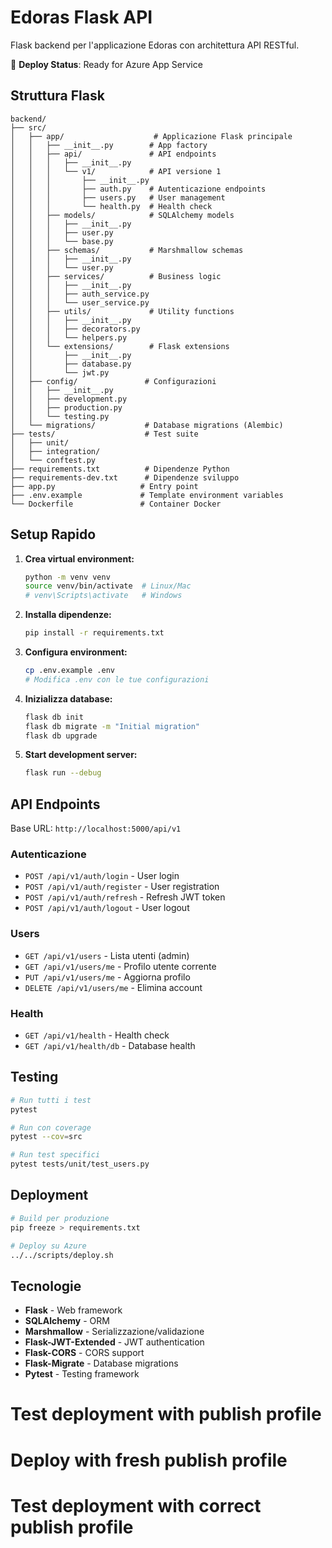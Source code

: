 # Edoras Flask API

Flask backend per l'applicazione Edoras con architettura API RESTful.

🚀 **Deploy Status**: Ready for Azure App Service

## Struttura Flask

```
backend/
├── src/
│   ├── app/                    # Applicazione Flask principale
│   │   ├── __init__.py        # App factory
│   │   ├── api/               # API endpoints
│   │   │   ├── __init__.py
│   │   │   └── v1/            # API versione 1
│   │   │       ├── __init__.py
│   │   │       ├── auth.py    # Autenticazione endpoints
│   │   │       ├── users.py   # User management
│   │   │       └── health.py  # Health check
│   │   ├── models/            # SQLAlchemy models
│   │   │   ├── __init__.py
│   │   │   ├── user.py
│   │   │   └── base.py
│   │   ├── schemas/           # Marshmallow schemas
│   │   │   ├── __init__.py
│   │   │   └── user.py
│   │   ├── services/          # Business logic
│   │   │   ├── __init__.py
│   │   │   ├── auth_service.py
│   │   │   └── user_service.py
│   │   ├── utils/             # Utility functions
│   │   │   ├── __init__.py
│   │   │   ├── decorators.py
│   │   │   └── helpers.py
│   │   └── extensions/        # Flask extensions
│   │       ├── __init__.py
│   │       ├── database.py
│   │       └── jwt.py
│   ├── config/               # Configurazioni
│   │   ├── __init__.py
│   │   ├── development.py
│   │   ├── production.py
│   │   └── testing.py
│   └── migrations/           # Database migrations (Alembic)
├── tests/                    # Test suite
│   ├── unit/
│   ├── integration/
│   └── conftest.py
├── requirements.txt          # Dipendenze Python
├── requirements-dev.txt      # Dipendenze sviluppo
├── app.py                   # Entry point
├── .env.example             # Template environment variables
└── Dockerfile               # Container Docker
```

## Setup Rapido

1. **Crea virtual environment:**
   ```bash
   python -m venv venv
   source venv/bin/activate  # Linux/Mac
   # venv\Scripts\activate   # Windows
   ```

2. **Installa dipendenze:**
   ```bash
   pip install -r requirements.txt
   ```

3. **Configura environment:**
   ```bash
   cp .env.example .env
   # Modifica .env con le tue configurazioni
   ```

4. **Inizializza database:**
   ```bash
   flask db init
   flask db migrate -m "Initial migration"
   flask db upgrade
   ```

5. **Start development server:**
   ```bash
   flask run --debug
   ```

## API Endpoints

Base URL: `http://localhost:5000/api/v1`

### Autenticazione
- `POST /api/v1/auth/login` - User login
- `POST /api/v1/auth/register` - User registration
- `POST /api/v1/auth/refresh` - Refresh JWT token
- `POST /api/v1/auth/logout` - User logout

### Users
- `GET /api/v1/users` - Lista utenti (admin)
- `GET /api/v1/users/me` - Profilo utente corrente
- `PUT /api/v1/users/me` - Aggiorna profilo
- `DELETE /api/v1/users/me` - Elimina account

### Health
- `GET /api/v1/health` - Health check
- `GET /api/v1/health/db` - Database health

## Testing

```bash
# Run tutti i test
pytest

# Run con coverage
pytest --cov=src

# Run test specifici
pytest tests/unit/test_users.py
```

## Deployment

```bash
# Build per produzione
pip freeze > requirements.txt

# Deploy su Azure
../../scripts/deploy.sh
```

## Tecnologie

- **Flask** - Web framework
- **SQLAlchemy** - ORM
- **Marshmallow** - Serializzazione/validazione
- **Flask-JWT-Extended** - JWT authentication
- **Flask-CORS** - CORS support
- **Flask-Migrate** - Database migrations
- **Pytest** - Testing framework
# Test deployment with publish profile
# Deploy with fresh publish profile
# Test deployment with correct publish profile
